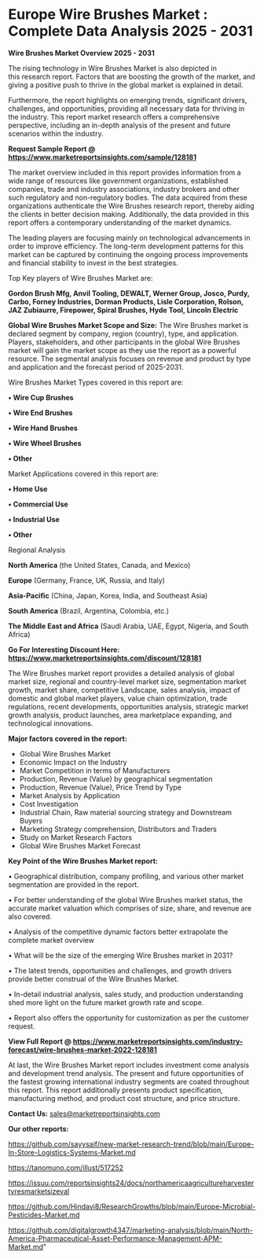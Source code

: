 # Europe Wire Brushes Market : Complete Data Analysis 2025 - 2031

<Strong> Wire Brushes Market Overview 2025 - 2031</strong>

The rising technology in Wire Brushes Market is also depicted in this research report. Factors that are boosting the growth of the market, and giving a positive push to thrive in the global market is explained in detail.

Furthermore, the report highlights on emerging trends, significant drivers, challenges, and opportunities, providing all necessary data for thriving in the industry. This report market research offers a comprehensive perspective, including an in-depth analysis of the present and future scenarios within the industry.

<strong>Request Sample Report @ <a href=https://www.marketreportsinsights.com/sample/128181>https://www.marketreportsinsights.com/sample/128181</a></strong>

The market overview included in this report provides information from a wide range of resources like government organizations, established companies, trade and industry associations, industry brokers and other such regulatory and non-regulatory bodies. The data acquired from these organizations authenticate the Wire Brushes research report, thereby aiding the clients in better decision making. Additionally, the data provided in this report offers a contemporary understanding of the market dynamics.

The leading players are focusing mainly on technological advancements in order to improve efficiency. The long-term development patterns for this market can be captured by continuing the ongoing process improvements and financial stability to invest in the best strategies.

Top Key players of Wire Brushes Market are:

<strong>Gordon Brush Mfg, Anvil Tooling, DEWALT, Werner Group, Josco, Purdy, Carbo, Forney Industries, Dorman Products, Lisle Corporation, Rolson, JAZ Zubiaurre, Firepower, Spiral Brushes, Hyde Tool, Lincoln Electric</strong>

<strong><b>Global Wire Brushes Market Scope and Size:</b></strong>
The Wire Brushes market is declared segment by company, region (country), type, and application. Players, stakeholders, and other participants in the global Wire Brushes market will gain the market scope as they use the report as a powerful resource. The segmental analysis focuses on revenue and product by type and application and the forecast period of 2025-2031.

Wire Brushes Market Types covered in this report are:

<strong>• Wire Cup Brushes

• Wire End Brushes

• Wire Hand Brushes

• Wire Wheel Brushes

• Other</strong>

Market Applications covered in this report are:

<strong>• Home Use

• Commercial Use

• Industrial Use

• Other</strong> 

Regional Analysis

<strong>North America</strong> (the United States, Canada, and Mexico)

<strong>Europe</strong> (Germany, France, UK, Russia, and Italy)

<strong>Asia-Pacific</strong> (China, Japan, Korea, India, and Southeast Asia)

<strong>South America</strong> (Brazil, Argentina, Colombia, etc.)

<strong>The Middle East and Africa</strong> (Saudi Arabia, UAE, Egypt, Nigeria, and South Africa)

<strong>Go For Interesting Discount Here: <a href=https://www.marketreportsinsights.com/discount/128181>https://www.marketreportsinsights.com/discount/128181</a></strong>

The Wire Brushes market report provides a detailed analysis of global market size, regional and country-level market size, segmentation market growth, market share, competitive Landscape, sales analysis, impact of domestic and global market players, value chain optimization, trade regulations, recent developments, opportunities analysis, strategic market growth analysis, product launches, area marketplace expanding, and technological innovations.

<strong><b>Major factors covered in the report:</b></strong>
<ul>
  <li>Global Wire Brushes Market </li>
  <li>Economic Impact on the Industry</li>
  <li>Market Competition in terms of Manufacturers</li>
  <li>Production, Revenue (Value) by geographical segmentation</li>
  <li>Production, Revenue (Value), Price Trend by Type</li>
  <li>Market Analysis by Application</li>
  <li>Cost Investigation</li>
  <li>Industrial Chain, Raw material sourcing strategy and Downstream Buyers</li>
  <li>Marketing Strategy comprehension, Distributors and Traders</li>
  <li>Study on Market Research Factors</li>
  <li>Global Wire Brushes Market Forecast</li>
</ul>

<strong><b>Key Point of the Wire Brushes Market report:</b></strong>

• Geographical distribution, company profiling, and various other market segmentation are provided in the report.

• For better understanding of the global Wire Brushes market status, the accurate market valuation which comprises of size, share, and revenue are also covered.

• Analysis of the competitive dynamic factors better extrapolate the complete market overview

• What will be the size of the emerging Wire Brushes market in 2031?

• The latest trends, opportunities and challenges, and growth drivers provide better construal of the Wire Brushes Market.

• In-detail industrial analysis, sales study, and production understanding shed more light on the future market growth rate and scope.

• Report also offers the opportunity for customization as per the customer request.

<strong><b>View Full Report @ <a href=https://www.marketreportsinsights.com/industry-forecast/wire-brushes-market-2022-128181>https://www.marketreportsinsights.com/industry-forecast/wire-brushes-market-2022-128181</a></b></strong>


At last, the Wire Brushes Market report includes investment come analysis and development trend analysis. The present and future opportunities of the fastest growing international industry segments are coated throughout this report. This report additionally presents product specification, manufacturing method, and product cost structure, and price structure.

<strong>Contact Us:</strong>
sales@marketreportsinsights.com

<strong>Our other reports:</strong>

<a href=https://github.com/sayysaif/new-market-research-trend/blob/main/Europe-In-Store-Logistics-Systems-Market.md>https://github.com/sayysaif/new-market-research-trend/blob/main/Europe-In-Store-Logistics-Systems-Market.md</a>

<a href=https://tanomuno.com/illust/517252>https://tanomuno.com/illust/517252</a>

<a href=https://issuu.com/reportsinsights24/docs/northamericaagricultureharvestertyresmarketsizeval>https://issuu.com/reportsinsights24/docs/northamericaagricultureharvestertyresmarketsizeval</a>

<a href=https://github.com/Hindavi8/ResearchGrowths/blob/main/Europe-Microbial-Pesticides-Market.md>https://github.com/Hindavi8/ResearchGrowths/blob/main/Europe-Microbial-Pesticides-Market.md</a>

<a href=https://github.com/digitalgrowth4347/marketing-analysis/blob/main/North-America-Pharmaceutical-Asset-Performance-Management-APM-Market.md>https://github.com/digitalgrowth4347/marketing-analysis/blob/main/North-America-Pharmaceutical-Asset-Performance-Management-APM-Market.md</a>"
